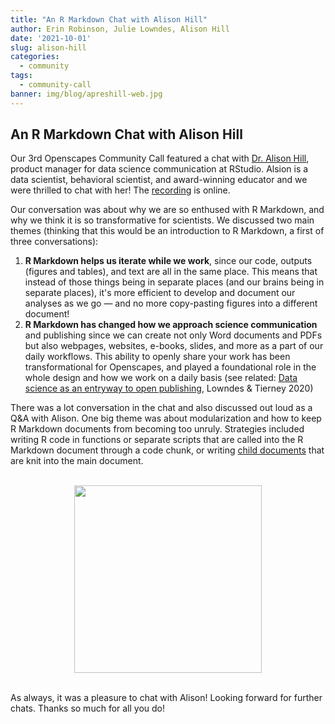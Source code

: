 ```yaml
---
title: "An R Markdown Chat with Alison Hill"
author: Erin Robinson, Julie Lowndes, Alison Hill
date: '2021-10-01'
slug: alison-hill
categories:
  - community
tags:
  - community-call
banner: img/blog/apreshill-web.jpg
---
```


## An R Markdown Chat with Alison Hill

Our 3rd Openscapes Community Call featured a chat with [Dr. Alison Hill](https://www.apreshill.com/), product manager for data science communication at RStudio. Alsion is a data scientist, behavioral scientist, and award-winning educator and we were thrilled to chat with her! The [recording](https://us02web.zoom.us/rec/share/l7YYZaoHYFYqJzA2dpHtAZIyIXnTW16LrQ0GfbAvAcgoZfg8MQov4kZz3Y9hvXoX.F2c__DAfleQSg3oV) is online. 

Our conversation was about why we are so enthused with R Markdown, and why we think it is so transformative for scientists. We discussed two main themes (thinking that this would be an introduction to R Markdown, a first of three conversations): 

1. **R Markdown helps us iterate while we work**, since our code, outputs (figures and tables), and text are all in the same place. This means that instead of those things being in separate places (and our brains being in separate places), it's more efficient to develop and document our analyses as we go — and no more copy-pasting figures into a different document!
2. **R Markdown has changed how we approach science communication** and publishing since we can create not only Word documents and PDFs but also webpages, websites, e-books, slides, and more as a part of our daily workflows. This ability to openly share your work has been transformational for Openscapes, and played a foundational role in the whole design and how we work on a daily basis (see related: [Data science as an entryway to open publishing](https://zenodo.org/record/3873698#.YVsTJqBlD0p), Lowndes & Tierney 2020) 

There was a lot conversation in the chat and also discussed out loud as a Q&A with Alison. One big theme was about modularization and how to keep R Markdown documents from becoming too unruly. Strategies included writing R code in functions or separate scripts that are called into the R Markdown document through a code chunk, or writing [child documents](https://bookdown.org/yihui/rmarkdown-cookbook/child-document.html) that are knit into the main document.

<br>
<center>
  <a> <img src="/img/blog/apreshill-web.jpg" width="300px"></a>
</center>
<br>

As always, it was a pleasure to chat with Alison! Looking forward for further chats. Thanks so much for all you do!

<br>

